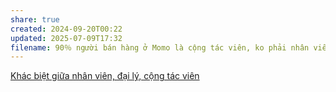 ```yaml
---
share: true
created: 2024-09-20T00:22
updated: 2025-07-09T17:32
filename: 90％ người bán hàng ở Momo là cộng tác viên, ko phải nhân viên
---
```

[Khác biệt giữa nhân viên, đại lý, cộng tác viên](../../../%E2%9A%A1Hi%E1%BB%83u%20bi%E1%BA%BFt%20s%C3%A2u/M%C3%B4%20h%C3%ACnh%20nh%C3%A2n%20s%E1%BB%B1/Kh%C3%A1c%20bi%E1%BB%87t%20gi%E1%BB%AFa%20nh%C3%A2n%20vi%C3%AAn,%20%C4%91%E1%BA%A1i%20l%C3%BD,%20c%E1%BB%99ng%20t%C3%A1c%20vi%C3%AAn.md)

